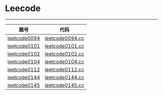 # Leecode

***

| 题号 | 代码 |
| --- | --- |
| [leetcode0094](https://leetcode-cn.com/problems/binary-tree-inorder-traversal/) | [leetcode0094.cc](./Tree/leetcode0094.cc)  |
| [leetcode0101](https://leetcode-cn.com/problems/symmetric-tree/) | [leetcode0101.cc](./Tree/leetcode0101.cc)  |
| [leetcode0102](https://leetcode-cn.com/problems/binary-tree-level-order-traversal/) | [leetcode0102.cc](./Tree/leetcode0102.cc)  |
| [leetcode0104](https://leetcode-cn.com/problems/maximum-depth-of-binary-tree/) | [leetcode0104.cc](./Tree/leetcode0104.cc)  |
| [leetcode0112](https://leetcode-cn.com/problems/path-sum/) | [leetcode0112.cc](./Tree/leetcode0112.cc)  |
| [leetcode0144](https://leetcode-cn.com/problems/binary-tree-preorder-traversal/) | [leetcode0144.cc](./Tree/leetcode0144.cc)  |
| [leetcode0145](https://leetcode-cn.com/problems/binary-tree-postorder-traversal/) | [leetcode0145.cc](./Tree/leetcode0145.cc)  |

